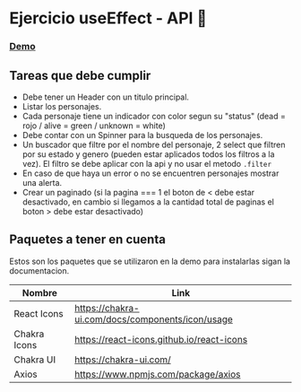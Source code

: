 # Ejercicio useEffect - API 🛒

### [Demo](https://ada-ejercicio-use-effect.vercel.app/#)

## Tareas que debe cumplir

- Debe tener un Header con un titulo principal.
- Listar los personajes.
- Cada personaje tiene un indicador con color segun su "status" (dead = rojo / alive = green / unknown = white)
- Debe contar con un Spinner para la busqueda de los personajes.
- Un buscador que filtre por el nombre del personaje, 2 select que filtren por su estado y genero (pueden estar aplicados todos los filtros a la vez). El filtro se debe aplicar con la api y no usar el metodo ```.filter```
- En caso de que haya un error o no se encuentren personajes mostrar una alerta.
- Crear un paginado (si la pagina === 1 el boton de < debe estar desactivado, en cambio si llegamos a la cantidad total de paginas el boton > debe estar desactivado)

## Paquetes a tener en cuenta

Estos son los paquetes que se utilizaron en la demo para instalarlas sigan la documentacion.

| Nombre       | Link                                             |
| ------------ | ------------------------------------------------ |
| React Icons  | https://chakra-ui.com/docs/components/icon/usage |
| Chakra Icons | https://react-icons.github.io/react-icons        |
| Chakra UI    | https://chakra-ui.com/                           |
| Axios        | https://www.npmjs.com/package/axios              |
